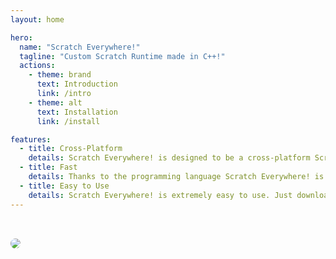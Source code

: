 ```yaml
---
layout: home

hero:
  name: "Scratch Everywhere!"
  tagline: "Custom Scratch Runtime made in C++!"
  actions:
    - theme: brand
      text: Introduction
      link: /intro
    - theme: alt
      text: Installation
      link: /install

features:
  - title: Cross-Platform
    details: Scratch Everywhere! is designed to be a cross-platform Scratch runtime for old homebrew consoles.
  - title: Fast
    details: Thanks to the programming language Scratch Everywhere! is written in (C++), it's extremely fast compare to normal Scratch.
  - title: Easy to Use
    details: Scratch Everywhere! is extremely easy to use. Just download it from the app store, add your projects, and start playing!
---
```


<img src="https://github.com/ScratchEverywhere/ScratchEverywhere/raw/main/scratchcats3ds.gif" style="border-radius: 12px; margin-top: 2rem;" />
